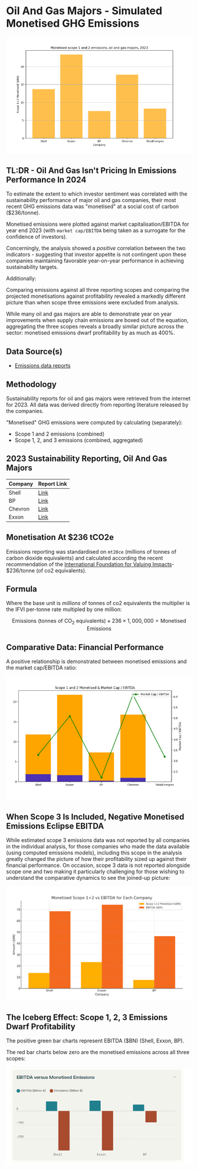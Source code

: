 # Oil And Gas Majors - Simulated Monetised GHG Emissions

![alt text](scope1-and-2.png)

## TL:DR - Oil And Gas Isn't Pricing In Emissions Performance In 2024

To estimate the extent to which investor sentiment was correlated with the sustainability performance of major oil and gas companies, their most recent GHG emissions data was "monetised" at a social cost of carbon ($236/tonne).

Monetised emissions were plotted against market capitalisation/EBITDA for year end 2023 (with `market cap/EBITDA` being taken as a surrogate for the confidence of investors).

Concerningly, the analysis showed a *positive* correlation between the two indicators - suggesting that investor appetite is not contingent upon these companies maintaining favorable year-on-year performance in achieving sustainability targets.

Additionally:

Comparing emissions against all three reporting scopes and comparing the projected monetisations against profitability revealed a markedly different picture than when scope three emissions were excluded from analysis. 

While many oil and gas majors are able to demonstrate year on year improvements when supply chain emissions are boxed out of the equation, aggregating the three scopes reveals a broadly similar picture across the sector: monetised emissions dwarf profitability by as much as 400%.

## Data Source(s)

- [Emissions data reports](https://github.com/danielrosehill/Emissions-Data-Reports)

## Methodology

Sustainability reports for oil and gas majors were retrieved from the internet for 2023.  All data was derived directly from reporting literature released by the companies.

"Monetised" GHG emissions were computed by calculating (separately):

- Scope 1 and 2 emissions (combined)
- Scope 1, 2, and 3 emissions (combined, aggregated)

## 2023 Sustainability Reporting, Oil And Gas Majors

| Company  | Report Link |
|----------|-------------|
| Shell    | [Link](https://reports.shell.com/sustainability-report/2023/achieving-net-zero-emissions/managing-greenhouse-gas-emissions/greenhouse-gas-emissions.html) |
| BP       | [Link](https://www.bp.com/content/dam/bp/business-sites/en/global/corporate/pdfs/sustainability/group-reports/bp-sustainability-report-2023.pdf) |
| Chevron  | [Link](https://www.chevron.com/-/media/shared-media/documents/2023-sustainability-performance-data.pdf) |
| Exxon    | [Link](https://corporate.exxonmobil.com/sustainability-and-reports/metrics-and-data) |

## Monetisation At $236 tCO2e 

Emissions reporting was standardised on `mt20ce` (millions of tonnes of carbon dioxide equivalents) and calculated according the recent recommendation of the [International Foundation for Valuing Impacts](https://www.ifvi.org)-  $236/tonne (of co2 equivalents).

## Formula

Where the base unit is *millions* of tonnes of co2 equivalents the multiplier is the IFVI per-tonne rate multipled by one million:

$$
\text{Emissions (tonnes of CO}_2\text{ equivalents)} \times 236 \times 1,000,000 = \text{Monetised Emissions}
$$

## Comparative Data: Financial Performance

A positive relationship is demonstrated between monetised emissions and the market cap/EBITDA ratio: 

![alt text](correlation.png)

## When Scope 3 Is Included, Negative Monetised Emissions Eclipse EBITDA

While estimated scope 3 emissions data was not reported by all companies in the individual analysis, for those companies who made the data available (using computed emissions models), including this scope in the analysis greatly changed the picture of how their profitability sized up against their financial performance. On occasion, scope 3 data is not reported alongside scope one and two making it particularly challenging for those wishing to understand the comparative dynamics to see the joined-up picture:

![ scope1_2](image.png)

## The Iceberg Effect: Scope 1, 2, 3 Emissions Dwarf Profitability

The positive green bar charts represent EBITDA ($BN) (Shell, Exxon, BP). 

The red bar charts below zero are the monetised emissions across all three scopes:

![alt text](scope3.png)
